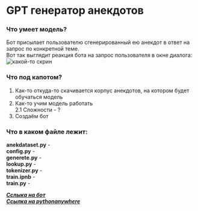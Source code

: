 # GPT генератор анекдотов

### Что умеет модель?

Бот присылает пользователю сгенерированный ею анекдот в ответ на запрос по конкретной теме.
<br /> Вот так выглядит реакция бота на запрос пользователя в окне диалога:
<br /> ![какой-то скрин](screenshot.png)

### Что под капотом?
1. Как-то откуда-то скачивается корпус анекдотов, на котором будет обучаться модель
2. Как-то учим модель работать
  <br /> 2.1 Сложности - ?
3. Создаём бот

### Что в каком файле лежит:
__anekdataset.py__ - 
<br /> __config.py__ - 
<br /> __generete.py__ - 
<br /> __lookup.py__ -
<br /> __tokenizer.py__ - 
<br /> __train.ipnb__ - 
<br /> __train.py__ - 

[___Сслыка на бот___]()
<br /> [___Ссылка на pythonanywhere___]()

